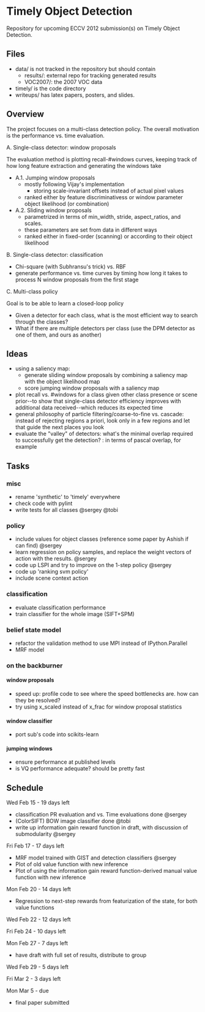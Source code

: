Timely Object Detection
===

Repository for upcoming ECCV 2012 submission(s) on Timely Object Detection.

Files
---
- data/ is not tracked in the repository but should contain
  - results/: external repo for tracking generated results
  - VOC2007/: the 2007 VOC data
- timely/ is the code directory
- writeups/ has latex papers, posters, and slides.

Overview
---
The project focuses on a multi-class detection policy.
The overall motivation is the performance vs. time evaluation.

A. Single-class detector: window proposals

The evaluation method is plotting recall-#windows curves, keeping track of how long feature extraction and generating the windows take

- A.1. Jumping window proposals
  - mostly following Vijay's implementation
    - storing scale-invariant offsets instead of actual pixel values
  - ranked either by feature discriminativess or window parameter object likelihood (or combination)
- A.2. Sliding window proposals
  - parametrized in terms of min_width, stride, aspect_ratios, and scales.
  - these parameters are set from data in different ways
  - ranked either in fixed-order (scanning) or according to their object likelihood

B. Single-class detector: classification

  - Chi-square (with Subhransu's trick) vs. RBF
  - generate performance vs. time curves by timing how long it takes to process N window proposals from the first stage

C. Multi-class policy

Goal is to be able to learn a closed-loop policy

  - Given a detector for each class, what is the most efficient way to search through the classes?
  - What if there are multiple detectors per class (use the DPM detector as one of them, and ours as another)

Ideas
---
- using a saliency map:
  - generate sliding window proposals by combining a saliency map with the object likelihood map
  - score jumping window proposals with a saliency map
- plot recall vs. #windows for a class given other class presence or scene prior--to show that single-class detector efficiency improves with additional data received--which reduces its expected time
- general philosophy of particle filtering/coarse-to-fine vs. cascade: instead of rejecting regions a priori, look only in a few regions and let that guide the next places you look
- evaluate the "valley" of detectors: what's the minimal overlap required to successfully get the detection?
  : in terms of pascal overlap, for example

Tasks
---
### misc
- rename 'synthetic' to 'timely' everywhere
- check code with pylint
- write tests for all classes @sergey @tobi

### policy
- include values for object classes (reference some paper by Ashish if can find) @sergey
- learn regression on policy samples, and replace the weight vectors of action with the results. @sergey
- code up LSPI and try to improve on the 1-step policy @sergey
- code up 'ranking svm policy'
- include scene context action

### classification
- evaluate classification performance
- train classifier for the whole image (SIFT+SPM)

### belief state model
- refactor the validation method to use MPI instead of IPython.Parallel
- MRF model

### on the backburner
#### window proposals
- speed up: profile code to see where the speed bottlenecks are. how can they be resolved?
- try using x_scaled instead of x_frac for window proposal statistics
#### window classifier
- port sub's code into scikits-learn
#### jumping windows
- ensure performance at published levels
- is VQ performance adequate? should be pretty fast

Schedule
---
Wed Feb 15 - 19 days left
- classification PR evaluation and vs. Time evaluations done @sergey
- (ColorSIFT) BOW image classifier done @tobi
- write up information gain reward function in draft, with discussion of submodularity @sergey

Fri Feb 17 - 17 days left
- MRF model trained with GIST and detection classifiers @sergey
- Plot of old value function with new inference
- Plot of using the information gain reward function-derived manual value function with new inference

Mon Feb 20 - 14 days left
- Regression to next-step rewards from featurization of the state, for both value functions

Wed Feb 22 - 12 days left

Fri Feb 24 - 10 days left

Mon Feb 27 - 7 days left
- have draft with full set of results, distribute to group

Wed Feb 29 - 5 days left

Fri Mar 2 - 3 days left

Mon Mar 5 - due
- final paper submitted
